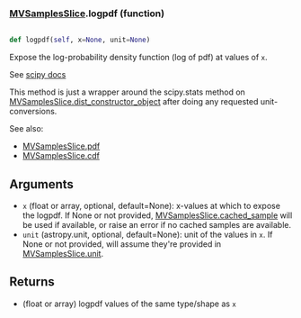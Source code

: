 ### [MVSamplesSlice](MVSamplesSlice.md).logpdf (function)


```py

def logpdf(self, x=None, unit=None)

```



Expose the log-probability density function (log of pdf) at values of `x`.

See [scipy docs](https://docs.scipy.org/doc/scipy/reference/generated/scipy.stats.rv_continuous.logpdf.html)

This method is just a wrapper around the scipy.stats method on
[MVSamplesSlice.dist_constructor_object](MVSamplesSlice.dist_constructor_object.md) after doing any requested unit-conversions.

See also:

* [MVSamplesSlice.pdf](MVSamplesSlice.pdf.md)
* [MVSamplesSlice.cdf](MVSamplesSlice.cdf.md)

Arguments
----------
* `x` (float or array, optional, default=None): x-values at which to
    expose the logpdf.  If None or not provided, [MVSamplesSlice.cached_sample](MVSamplesSlice.cached_sample.md)
    will be used if available, or raise an error if no cached samples
    are available.
* `unit` (astropy.unit, optional, default=None): unit of the values
    in `x`.  If None or not provided, will assume they're provided in
    [MVSamplesSlice.unit](MVSamplesSlice.unit.md).

Returns
---------
* (float or array) logpdf values of the same type/shape as `x`


